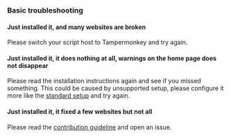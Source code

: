 ### Basic troubleshooting

#### Just installed it, and many websites are broken

Please switch your script host to Tampermonkey and try again. 

#### Just installed it, it does nothing at all, warnings on the home page does not disappear

Please read the installation instructions again and see if you missed something. This could be caused by unsupported setup, please 
configure it more like the [standard setup](https://github.com/jspenguin2017/AdBlockProtector/blob/master/Notes/Standard%20Setup.MD) 
and try again. 

#### Just installed it, it fixed a few websites but not all

Please read the [contribution guideline](https://github.com/jspenguin2017/AdBlockProtector/blob/master/CONTRIBUTING.MD) 
and open an issue. 
